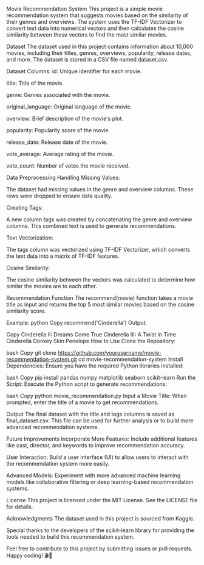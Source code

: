 Movie Recommendation System
This project is a simple movie recommendation system that suggests movies based on the similarity of their genres and overviews. The system uses the TF-IDF Vectorizer to convert text data into numerical vectors and then calculates the cosine similarity between these vectors to find the most similar movies.

Dataset
The dataset used in this project contains information about 10,000 movies, including their titles, genres, overviews, popularity, release dates, and more. The dataset is stored in a CSV file named dataset.csv.

Dataset Columns:
id: Unique identifier for each movie.

title: Title of the movie.

genre: Genres associated with the movie.

original_language: Original language of the movie.

overview: Brief description of the movie's plot.

popularity: Popularity score of the movie.

release_date: Release date of the movie.

vote_average: Average rating of the movie.

vote_count: Number of votes the movie received.

Data Preprocessing
Handling Missing Values:

The dataset had missing values in the genre and overview columns. These rows were dropped to ensure data quality.

Creating Tags:

A new column tags was created by concatenating the genre and overview columns. This combined text is used to generate recommendations.

Text Vectorization:

The tags column was vectorized using TF-IDF Vectorizer, which converts the text data into a matrix of TF-IDF features.

Cosine Similarity:

The cosine similarity between the vectors was calculated to determine how similar the movies are to each other.

Recommendation Function
The recommend(movie) function takes a movie title as input and returns the top 5 most similar movies based on the cosine similarity score.

Example:
python
Copy
recommend('Cinderella')
Output:

Copy
Cinderella II: Dreams Come True
Cinderella III: A Twist in Time
Cinderella
Donkey Skin
Penelope
How to Use
Clone the Repository:

bash
Copy
git clone https://github.com/yourusername/movie-recommendation-system.git
cd movie-recommendation-system
Install Dependencies:
Ensure you have the required Python libraries installed:

bash
Copy
pip install pandas numpy matplotlib seaborn scikit-learn
Run the Script:
Execute the Python script to generate recommendations:

bash
Copy
python movie_recommendation.py
Input a Movie Title:
When prompted, enter the title of a movie to get recommendations.

Output
The final dataset with the title and tags columns is saved as final_dataset.csv. This file can be used for further analysis or to build more advanced recommendation systems.

Future Improvements
Incorporate More Features: Include additional features like cast, director, and keywords to improve recommendation accuracy.

User Interaction: Build a user interface (UI) to allow users to interact with the recommendation system more easily.

Advanced Models: Experiment with more advanced machine learning models like collaborative filtering or deep learning-based recommendation systems.

License
This project is licensed under the MIT License. See the LICENSE file for details.

Acknowledgments
The dataset used in this project is sourced from Kaggle.

Special thanks to the developers of the scikit-learn library for providing the tools needed to build this recommendation system.

Feel free to contribute to this project by submitting issues or pull requests. Happy coding! 🎬🍿
